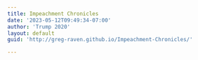```yaml
---
title: Impeachment Chronicles
date: '2023-05-12T09:49:34-07:00'
author: 'Trump 2020'
layout: default
guid: 'http://greg-raven.github.io/Impeachment-Chronicles/'

---
```

